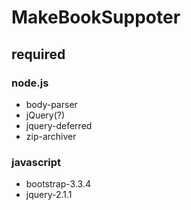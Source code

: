 # MakeBookSuppoter
## required

### node.js
+ body-parser
+ jQuery(?)
+ jquery-deferred
+ zip-archiver

### javascript
+ bootstrap-3.3.4
+ jquery-2.1.1
